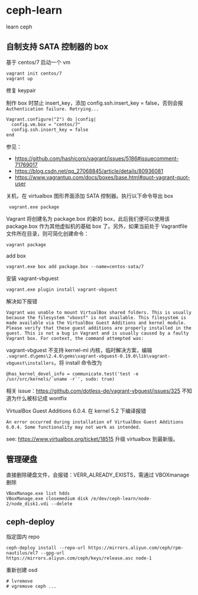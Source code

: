 # ceph-learn
learn ceph

## 自制支持 SATA 控制器的 box

基于 centos/7 启动一个 vm

```
vagrant init centos/7
vagrant up
```

修复 keypair

制作 box 时禁止 insert_key，添加 config.ssh.insert_key = false，否则会报 `Authentication failure. Retrying...`

```
Vagrant.configure("2") do |config|
  config.vm.box = "centos/7"
  config.ssh.insert_key = false
end
```

参见：

- https://github.com/hashicorp/vagrant/issues/5186#issuecomment-71769017
- https://blog.csdn.net/qq_27068845/article/details/80936081
- https://www.vagrantup.com/docs/boxes/base.html#quot-vagrant-quot-user

关机，在 virtualbox 图形界面添加 SATA 控制器。执行以下命令导出 box

```
 vagrant.exe package
```
Vagrant 将创建名为 package.box 的新的 box，此后我们便可以使用该 package.box 作为其他虚拟机的基础 box 了。另外，如果当前处于 Vagrantfile 文件所在目录，则可简化创建命令：

```
vagrant package
```

add box

```
vagrant.exe box add package.box --name=centos-sata/7
```

安装 vagrant-vbguest

```
vagrant.exe plugin install vagrant-vbguest
```

解决如下报错

```
Vagrant was unable to mount VirtualBox shared folders. This is usually
because the filesystem "vboxsf" is not available. This filesystem is
made available via the VirtualBox Guest Additions and kernel module.
Please verify that these guest additions are properly installed in the
guest. This is not a bug in Vagrant and is usually caused by a faulty
Vagrant box. For context, the command attempted was:
```

vagrant-vbguest 不支持 kernel-ml 内核，临时解决方案，编辑 `.vagrant.d\gems\2.4.6\gems\vagrant-vbguest-0.19.0\lib\vagrant-vbguest\installers`，将 install 命令改为

```
@has_kernel_devel_info = communicate.test('test -e /usr/src/kernels/`uname -r`', sudo: true)
```

相关 issue：https://github.com/dotless-de/vagrant-vbguest/issues/325  不知道为什么被标记成 wontfix

VirtualBox Guest Additions 6.0.4. 在 kernel 5.2 下编译报错
```
An error occurred during installation of VirtualBox Guest Additions 6.0.4. Some functionality may not work as intended.
```

see: https://www.virtualbox.org/ticket/18515
升级 virtualbox 到最新版。

## 管理硬盘
直接删除硬盘文件，会报错：VERR_ALREADY_EXISTS，需通过 VBOXmanage 删除

```
VBoxManage.exe list hdds
VBoxManage.exe closemedium disk /e/dev/ceph-learn/node-2/node_disk1.vdi --delete
```

## ceph-deploy

指定国内 repo

```
ceph-deploy install --repo-url https://mirrors.aliyun.com/ceph/rpm-nautilus/el7 --gpg-url https://mirrors.aliyun.com/ceph/keys/release.asc node-1
```

重新创建 osd

```
# lvremove 
# vgremove ceph ...
```